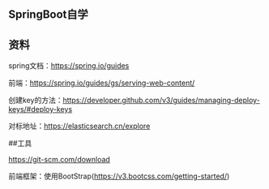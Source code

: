 ## SpringBoot自学

## 资料

spring文档：https://spring.io/guides

前端：https://spring.io/guides/gs/serving-web-content/

创建key的方法：https://developer.github.com/v3/guides/managing-deploy-keys/#deploy-keys

对标地址：https://elasticsearch.cn/explore


##工具

https://git-scm.com/download

前端框架：使用BootStrap(https://v3.bootcss.com/getting-started/)